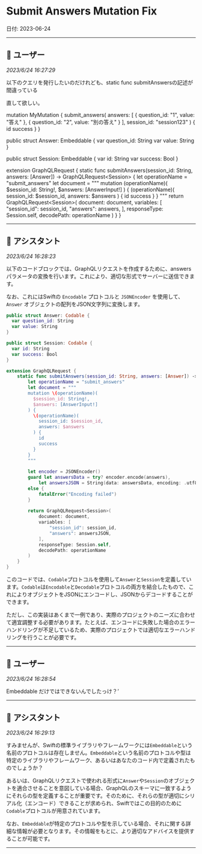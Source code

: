 # Submit Answers Mutation Fix

日付: 2023-06-24

---

## 👤 ユーザー
*2023/6/24 16:27:29*

以下のクエリを発行したいのだけれども、static func submitAnswersの記述が間違っている

直して欲しい。



mutation MyMutation {
  submit_answers(
    answers: [
      { question_id: "1", value: "答え" },
      { question_id: "2", value: "別の答え" }
    ],
    session_id: "session123"
  ) {
    id
    success
  }
}

public struct Answer: Embeddable {
  var question_id: String
  var value: String
}

public struct Session: Embeddable {
  var id: String
  var success: Bool
}


extension GraphQLRequest {
static func submitAnswers(session_id: String, answers: [Answer]) -&gt; GraphQLRequest&lt;Session&gt; {
        let operationName = "submit_answers"
        let document = """
        mutation \(operationName)(
          $session_id: String!,
          $answers: [AnswerInput!]
        ) {
          \(operationName)(
            session_id: $session_id,
            answers: $answers
          ) {
            id
            success
          }
        }
        """
        return GraphQLRequest&lt;Session&gt;(
            document: document,
            variables: [
                "session_id": session_id,
                "answers": answers,
            ],
            responseType: Session.self,
            decodePath: operationName
        )
    }
}

---

## 🤖 アシスタント
*2023/6/24 16:28:23*

以下のコードブロックでは、GraphQLリクエストを作成するために、answersパラメータの変換を行います。これにより、適切な形式でサーバーに送信できます。

なお、これにはSwiftの `Encodable` プロトコルと `JSONEncoder` を使用して、`Answer` オブジェクトの配列をJSON文字列に変換します。

```swift
public struct Answer: Codable {
  var question_id: String
  var value: String
}

public struct Session: Codable {
  var id: String
  var success: Bool
}

extension GraphQLRequest {
    static func submitAnswers(session_id: String, answers: [Answer]) -> GraphQLRequest<Session> {
        let operationName = "submit_answers"
        let document = """
        mutation \(operationName)(
          $session_id: String!,
          $answers: [AnswerInput!]
        ) {
          \(operationName)(
            session_id: $session_id,
            answers: $answers
          ) {
            id
            success
          }
        }
        """
        
        let encoder = JSONEncoder()
        guard let answersData = try? encoder.encode(answers),
            let answersJSON = String(data: answersData, encoding: .utf8)
        else {
            fatalError("Encoding failed")
        }
        
        return GraphQLRequest<Session>(
            document: document,
            variables: [
                "session_id": session_id,
                "answers": answersJSON,
            ],
            responseType: Session.self,
            decodePath: operationName
        )
    }
}
```

このコードでは、`Codable`プロトコルを使用して`Answer`と`Session`を定義しています。`Codable`は`Encodable`と`Decodable`プロトコルの両方を結合したもので、これによりオブジェクトをJSONにエンコードし、JSONからデコードすることができます。

ただし、この実装はあくまで一例であり、実際のプロジェクトのニーズに合わせて適宜調整する必要があります。たとえば、エンコードに失敗した場合のエラーハンドリングが不足しているため、実際のプロジェクトでは適切なエラーハンドリングを行うことが必要です。

---

## 👤 ユーザー
*2023/6/24 16:28:54*

Embeddable だけではできないんでしたっけ？’

---

## 🤖 アシスタント
*2023/6/24 16:29:13*

すみませんが、Swiftの標準ライブラリやフレームワークには`Embeddable`という名前のプロトコルは存在しません。`Embeddable`という名前のプロトコルや型は特定のライブラリやフレームワーク、あるいはあなたのコード内で定義されたものでしょうか？

あるいは、GraphQLリクエストで使われる形式に`Answer`や`Session`のオブジェクトを適合させることを意図している場合、GraphQLのスキーマに一致するようにそれらの型を定義することが重要です。そのために、それらの型が適切にシリアル化（エンコード）できることが求められ、Swiftではこの目的のために`Codable`プロトコルが用意されています。

なお、`Embeddable`が特定のプロトコルや型を示している場合、それに関する詳細な情報が必要となります。その情報をもとに、より適切なアドバイスを提供することが可能です。

---
